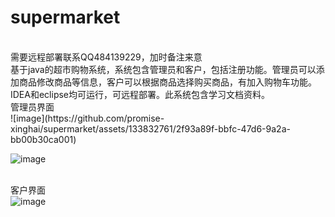 # supermarket
<br>
需要远程部署联系QQ484139229，加时备注来意
<br>
基于java的超市购物系统，系统包含管理员和客户，包括注册功能。管理员可以添加商品修改商品等信息，客户可以根据商品选择购买商品，有加入购物车功能。IDEA和eclipse均可运行，可远程部署。此系统包含学习文档资料。
<br>
管理员界面
<br>
![image](https://github.com/promise-xinghai/supermarket/assets/133832761/2f93a89f-bbfc-47d6-9a2a-bb00b30ca001)

![image](https://github.com/promise-xinghai/supermarket/assets/133832761/920b874c-8d8b-479c-89e8-b37d02e4a701)


<br>客户界面
<br>
![image](https://github.com/promise-xinghai/supermarket/assets/133832761/3227b5c7-cbd6-44f6-bbcc-e537ac0b60e9)
